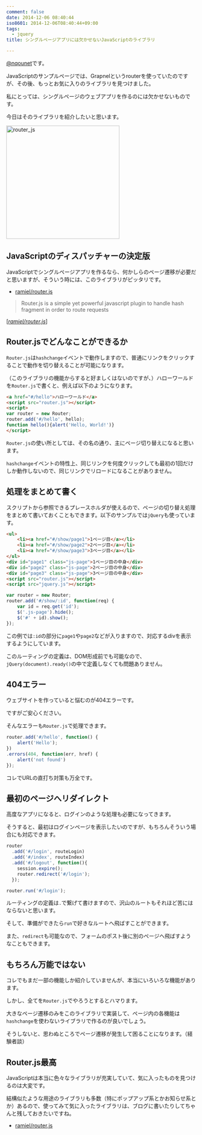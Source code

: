 ```yaml
---
comment: false
date: 2014-12-06 08:40:44
iso8601: 2014-12-06T08:40:44+09:00
tags:
  - jquery
title: シングルページアプリには欠かせないJavaScriptのライブラリ

---
```


<p><a href="https://twitter.com/nqounet">@nqounet</a>です。</p>

<p>JavaScriptのサンプルページでは、Grapnelというrouterを使っていたのですが、その後、もっとお気に入りのライブラリを見つけました。</p>

<p>私にとっては、シングルページのウェブアプリを作るのには欠かせないものです。</p>

<p>今日はそのライブラリを紹介したいと思います。</p>



<p><a href="https://www.nqou.net/wp-content/uploads/2014/12/router_js.jpg"><img src="https://www.nqou.net/wp-content/uploads/2014/12/router_js-300x300.jpg" alt="router_js" width="300" height="300" class="alignright size-medium wp-image-2941" /></a></p>

<h2>JavaScriptのディスパッチャーの決定版</h2>

<p>JavaScriptでシングルページアプリを作るなら、何かしらのページ遷移が必要だと思いますが、そういう時には、このライブラリがピッタリです。</p>

<ul>
<li><a href="https://github.com/ramiel/router.js">ramiel/router.js</a></li>
</ul>

<blockquote cite="https://github.com/ramiel/router.js" title="ramiel/router.js" class="blockquote"><p>Router.js is a simple yet powerful javascript plugin to handle hash fragment in order to route requests</p></blockquote>

<div class="cite">[<cite><a href="https://github.com/ramiel/router.js">ramiel/router.js</a></cite>]</div>

<h2>Router.jsでどんなことができるか</h2>

<p><code>Router.js</code>は<code>hashchange</code>イベントで動作しますので、普通にリンクをクリックすることで動作を切り替えることが可能になります。</p>

<p>（このライブラリの機能からすると好ましくはないのですが、）ハローワールドを<code>Router.js</code>で書くと、例えば以下のようになります。</p>

```html
<a href="#/hello">ハローワールド</a>
<script src="router.js"></script>
<script>
var router = new Router;
router.add('#/hello', hello);
function hello(){alert('Hello, World!')}
</script>
```

<p><code>Router.js</code>の使い所としては、その名の通り、主にページ切り替えになると思います。</p>

<p><code>hashchange</code>イベントの特性上、同じリンクを何度クリックしても最初の1回だけしか動作しないので、同じリンクでリロードになることがありません。</p>

<h2>処理をまとめて書く</h2>

<p>スクリプトから参照できるプレースホルダが使えるので、ページの切り替え処理をまとめて書いておくこともできます。以下のサンプルでは<code>jQuery</code>も使っています。</p>

```html
<ul>
    <li><a href="#/show/page1">1ページ目</a></li>
    <li><a href="#/show/page2">2ページ目</a></li>
    <li><a href="#/show/page3">3ページ目</a></li>
</ul>
<div id="page1" class="js-page">1ページ目の中身</div>
<div id="page2" class="js-page">2ページ目の中身</div>
<div id="page3" class="js-page">3ページ目の中身</div>
<script src="router.js"></script>
<script src="jquery.js"></script>
```

```js
var router = new Router;
router.add('#/show/:id', function(req) {
    var id = req.get('id');
    $('.js-page').hide();
    $('#' + id).show();
});
```

<p>この例では<code>:id</code>の部分に<code>page1</code>や<code>page2</code>などが入りますので、対応するdivを表示するようにしています。</p>

<p>このルーティングの定義は、DOM形成前でも可能なので、<code>jQuery(document).ready()</code>の中で定義しなくても問題ありません。</p>

<h2>404エラー</h2>

<p>ウェブサイトを作っていると悩むのが404エラーです。</p>

<p>ですがご安心ください。</p>

<p>そんなエラーも<code>Router.js</code>で処理できます。</p>

```js
router.add('#/hello', function() {
    alert('Hello');
})
.errors(404, function(err, href) {
    alert('not found')
});
```

<p>コレでURLの直打ち対策も万全です。</p>

<h2>最初のページへリダイレクト</h2>

<p>高度なアプリになると、ログインのような処理も必要になってきます。</p>

<p>そうすると、最初はログインページを表示したいのですが、もちろんそういう場合にも対応できます。</p>

```js
router
  .add('#/login', routeLogin)
  .add('#/index', routeIndex)
  .add('#/logout', function(){
    session.expire();
    router.redirect('#/login');
  });

router.run('#/login');
```

<p>ルーティングの定義は<code>.</code>で繋げて書けますので、沢山のルートもそれほど苦にはならないと思います。</p>

<p>そして、準備ができたら<code>run</code>で好きなルートへ飛ばすことができます。</p>

<p>また、<code>redirect</code>も可能なので、フォームのポスト後に別のページヘ飛ばすようなこともできます。</p>

<h2>もちろん万能ではない</h2>

<p>コレでもまだ一部の機能しか紹介していませんが、本当にいろいろな機能があります。</p>

<p>しかし、全てを<code>Router.js</code>でやろうとするとハマります。</p>

<p>大きなページ遷移のみをこのライブラリで実装して、ページ内の各機能は<code>hashchange</code>を使わないライブラリで作るのが良いでしょう。</p>

<p>そうしないと、思わぬところでページ遷移が発生して困ることになります。（経験者談）</p>

<h2>Router.js最高</h2>

<p>JavaScriptは本当に色々なライブラリが充実していて、気に入ったものを見つけるのは大変です。</p>

<p>結構似たような用途のライブラリも多数（特にポップアップ系とかお知らせ系とか）あるので、使ってみて気に入ったライブラリは、ブログに書いたりしてちゃんと残しておきたいですね。</p>

<ul>
<li><a href="https://github.com/ramiel/router.js">ramiel/router.js</a></li>
</ul>
    	